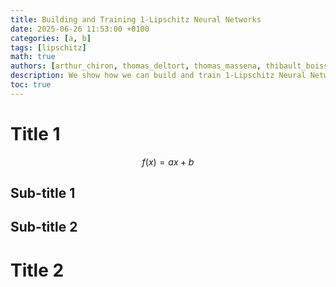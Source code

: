 ```yaml
---
title: Building and Training 1-Lipschitz Neural Networks
date: 2025-06-26 11:53:00 +0100
categories: [a, b]
tags: [lipschitz]
math: true
authors: [arthur_chiron, thomas_deltort, thomas_massena, thibault_boissin]
description: We show how we can build and train 1-Lipschitz Neural Networks
toc: true
---
```


# Title 1

$$
    f(x) = ax + b
$$

## Sub-title 1

## Sub-title 2

# Title 2
